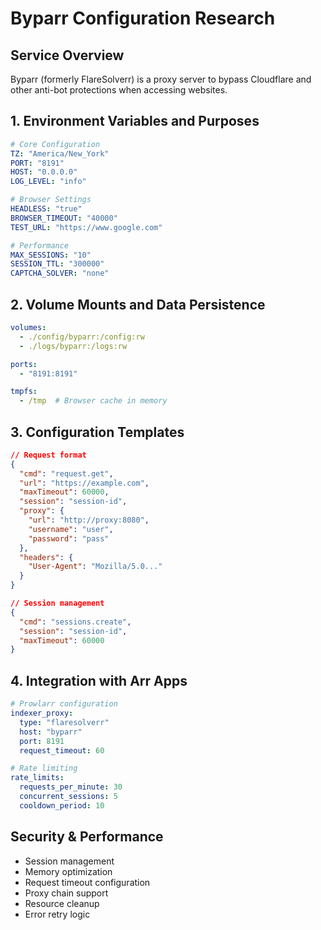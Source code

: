 # Byparr Configuration Research

## Service Overview
Byparr (formerly FlareSolverr) is a proxy server to bypass Cloudflare and other anti-bot protections when accessing websites.

## 1. Environment Variables and Purposes

```yaml
# Core Configuration
TZ: "America/New_York"
PORT: "8191"
HOST: "0.0.0.0"
LOG_LEVEL: "info"

# Browser Settings
HEADLESS: "true"
BROWSER_TIMEOUT: "40000"
TEST_URL: "https://www.google.com"

# Performance
MAX_SESSIONS: "10"
SESSION_TTL: "300000"
CAPTCHA_SOLVER: "none"
```

## 2. Volume Mounts and Data Persistence

```yaml
volumes:
  - ./config/byparr:/config:rw
  - ./logs/byparr:/logs:rw

ports:
  - "8191:8191"

tmpfs:
  - /tmp  # Browser cache in memory
```

## 3. Configuration Templates

```json
// Request format
{
  "cmd": "request.get",
  "url": "https://example.com",
  "maxTimeout": 60000,
  "session": "session-id",
  "proxy": {
    "url": "http://proxy:8080",
    "username": "user",
    "password": "pass"
  },
  "headers": {
    "User-Agent": "Mozilla/5.0..."
  }
}

// Session management
{
  "cmd": "sessions.create",
  "session": "session-id",
  "maxTimeout": 60000
}
```

## 4. Integration with Arr Apps

```yaml
# Prowlarr configuration
indexer_proxy:
  type: "flaresolverr"
  host: "byparr"
  port: 8191
  request_timeout: 60

# Rate limiting
rate_limits:
  requests_per_minute: 30
  concurrent_sessions: 5
  cooldown_period: 10
```

## Security & Performance

- Session management
- Memory optimization
- Request timeout configuration
- Proxy chain support
- Resource cleanup
- Error retry logic